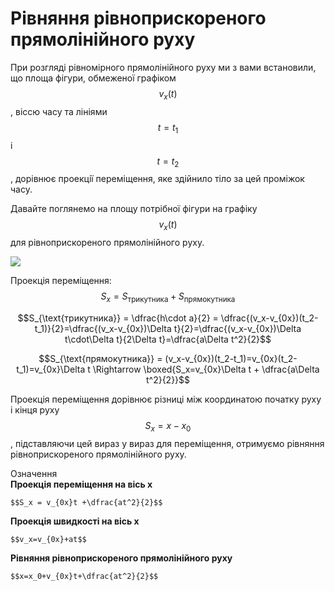 # Рiвняння рiвноприскореного прямолiнiйного руху

При розглядi рiвномiрного прямолiнiйного руху ми з вами встановили, що площа фiгури, обмеженої графiком $$v_x(t)$$ , вiссю часу та лiнiями $$t=t_1$$ i $$t=t_2$$, дорiвнює проекцiї перемiщення, яке здiйнило тiло за цей промiжок часу.

Давайте поглянемо на площу потрiбної фiгури на графiку $$v_x(t)$$ для рiвноприскореного прямолiнiйного руху.

<img class="image"  src="https://rawgit.com/chudaol/ed-era-book-physics/master/images/chapter_2/6.svg" />

<p1>Проекцiя перемiщення:</p1> $$S_x = S_{\text{трикутника}} + S_{\text{прямокутника}}$$

$$S_{\text{трикутника}} = \dfrac{h\cdot a}{2} = \dfrac{(v_x-v_{0x})(t_2-t_1)}{2}=\dfrac{(v_x-v_{0x})\Delta t}{2}=\dfrac{(v_x-v_{0x})\Delta t\cdot\Delta t}{2\Delta t}=\dfrac{a\Delta t^2}{2}$$

$$S_{\text{прямокутника}} = (v_x-v_{0x})(t_2-t_1)=v_{0x}(t_2-t_1)=v_{0x}\Delta t \Rightarrow \boxed{S_x=v_{0x}\Delta t + \dfrac{a\Delta t^2}{2}}$$

Проекцiя перемiщення дорiвнює рiзницi мiж координатою початку руху i кiнця руху $$S_x=x - x_0$$, пiдставляючи цей вираз у вираз для перемiщення, отримуємо рiвняння рiвноприскореного прямолiнiйного руху.

<div class="eoz-wrap">
<span class="eoz">Означення</span>
<div class="eoz-text">
<b>Проекцiя перемiщення на вiсь x</b> 

    $$S_x = v_{0x}t +\dfrac{at^2}{2}$$
    
<b>Проекцiя швидкостi на вiсь x</b>

    $$v_x=v_{0x}+at$$

<b>Рiвняння рiвноприскореного прямолiнiйного руху</b>

    $$x=x_0+v_{0x}t+\dfrac{at^2}{2}$$

</div>
</div>